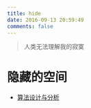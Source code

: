 ```yaml
---
title: hide
date: 2016-09-13 20:59:49
comments: false
---
```


> 人类无法理解我的寂寞

# 隐藏的空间

+ [算法设计与分析](/hide/Algorithm-Homework)
